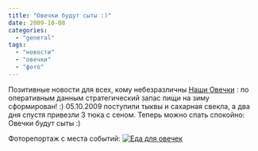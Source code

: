 ```yaml
---
title: "Овечки будут сыты :)"
date: 2009-10-08
categories: 
  - "general"
tags: 
  - "новости"
  - "овечки"
  - "фото"
---
```


Позитивные новости для всех, кому небезразличны [Наши Овечки](http://shevchenko4a.brovary.org/our-sheaps/) : по оперативным данным стратегический запас пищи на зиму сформирован! :) 05.10.2009 поступили тыквы и сахарная свекла, а два дня спустя привезли 3 тюка с сеном. Теперь можно спать спокойно: Овечки будут сыты :)

Фоторепортаж с места событий: [![Еда для овечек](http://shevchenko4a.brovary.org/wp-content/uploads/2009/10/food-for-sheeps-1.jpg "Еда для овечек")](http://shevchenko4a.brovary.org/food-for-sheeps)<!--more--> 

<script type="text/javascript"> $(document).ready(function() { $("#sheep-img").hide(); $("#container").pwi({ username: 'shevchenko4a.brovary.org', mode: 'album', album: 'foodForSheeps', thumbSize: 144, showAlbumDescription: false }); });</script>
